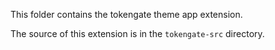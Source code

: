 This folder contains the tokengate theme app extension.

The source of this extension is in the `tokengate-src` directory.

